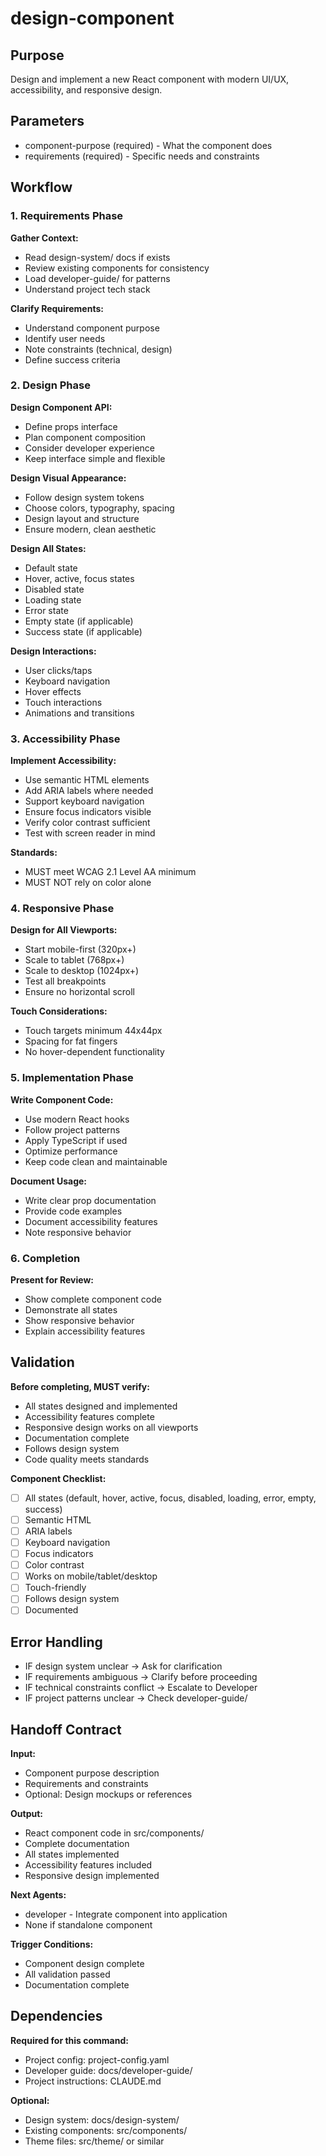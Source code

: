 # design-component

## Purpose
Design and implement a new React component with modern UI/UX, accessibility, and responsive design.

## Parameters
- component-purpose (required) - What the component does
- requirements (required) - Specific needs and constraints

## Workflow

### 1. Requirements Phase

**Gather Context:**
- Read design-system/ docs if exists
- Review existing components for consistency
- Load developer-guide/ for patterns
- Understand project tech stack

**Clarify Requirements:**
- Understand component purpose
- Identify user needs
- Note constraints (technical, design)
- Define success criteria

### 2. Design Phase

**Design Component API:**
- Define props interface
- Plan component composition
- Consider developer experience
- Keep interface simple and flexible

**Design Visual Appearance:**
- Follow design system tokens
- Choose colors, typography, spacing
- Design layout and structure
- Ensure modern, clean aesthetic

**Design All States:**
- Default state
- Hover, active, focus states
- Disabled state
- Loading state
- Error state
- Empty state (if applicable)
- Success state (if applicable)

**Design Interactions:**
- User clicks/taps
- Keyboard navigation
- Hover effects
- Touch interactions
- Animations and transitions

### 3. Accessibility Phase

**Implement Accessibility:**
- Use semantic HTML elements
- Add ARIA labels where needed
- Support keyboard navigation
- Ensure focus indicators visible
- Verify color contrast sufficient
- Test with screen reader in mind

**Standards:**
- MUST meet WCAG 2.1 Level AA minimum
- MUST NOT rely on color alone

### 4. Responsive Phase

**Design for All Viewports:**
- Start mobile-first (320px+)
- Scale to tablet (768px+)
- Scale to desktop (1024px+)
- Test all breakpoints
- Ensure no horizontal scroll

**Touch Considerations:**
- Touch targets minimum 44x44px
- Spacing for fat fingers
- No hover-dependent functionality

### 5. Implementation Phase

**Write Component Code:**
- Use modern React hooks
- Follow project patterns
- Apply TypeScript if used
- Optimize performance
- Keep code clean and maintainable

**Document Usage:**
- Write clear prop documentation
- Provide code examples
- Document accessibility features
- Note responsive behavior

### 6. Completion

**Present for Review:**
- Show complete component code
- Demonstrate all states
- Show responsive behavior
- Explain accessibility features

## Validation

**Before completing, MUST verify:**
- All states designed and implemented
- Accessibility features complete
- Responsive design works on all viewports
- Documentation complete
- Follows design system
- Code quality meets standards

**Component Checklist:**
- [ ] All states (default, hover, active, focus, disabled, loading, error, empty, success)
- [ ] Semantic HTML
- [ ] ARIA labels
- [ ] Keyboard navigation
- [ ] Focus indicators
- [ ] Color contrast
- [ ] Works on mobile/tablet/desktop
- [ ] Touch-friendly
- [ ] Follows design system
- [ ] Documented

## Error Handling

- IF design system unclear → Ask for clarification
- IF requirements ambiguous → Clarify before proceeding
- IF technical constraints conflict → Escalate to Developer
- IF project patterns unclear → Check developer-guide/

## Handoff Contract

**Input:**
- Component purpose description
- Requirements and constraints
- Optional: Design mockups or references

**Output:**
- React component code in src/components/
- Complete documentation
- All states implemented
- Accessibility features included
- Responsive design implemented

**Next Agents:**
- developer - Integrate component into application
- None if standalone component

**Trigger Conditions:**
- Component design complete
- All validation passed
- Documentation complete

## Dependencies

**Required for this command:**
- Project config: project-config.yaml
- Developer guide: docs/developer-guide/
- Project instructions: CLAUDE.md

**Optional:**
- Design system: docs/design-system/
- Existing components: src/components/
- Theme files: src/theme/ or similar
